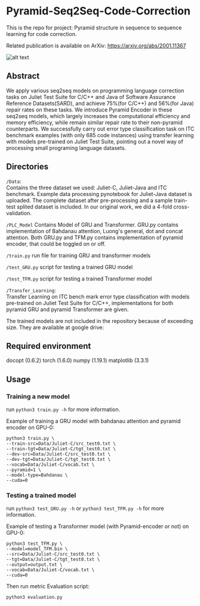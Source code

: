 # Pyramid-Seq2Seq-Code-Correction
This is the repo for project: Pyramid structure in sequence to sequence learning for code correction. 

Related publication is available on ArXiv: https://arxiv.org/abs/2001.11367

![alt text](https://github.com/b19e93n/Pyramid-Seq2Seq-Code-Correction/blob/master/Pyramid_Encoder.png)

## Abstract
We apply various seq2seq models on programming language correction tasks on Juliet Test Suite for C/C++ and Java of Software Assurance Reference Datasets(SARD), and achieve 75\%(for C/C++) and 56\%(for Java) repair rates on these tasks. We introduce Pyramid Encoder in these seq2seq models, which largely increases the computational efficiency and memory efficiency, while remain similar repair rate to their non-pyramid counterparts. We successfully carry out error type classification task on ITC benchmark examples (with only 685 code instances) using transfer learning with models pre-trained on Juliet Test Suite, pointing out a novel way of processing small programing language datasets.

## Directories

`/Data`:  
Contains the three dataset we used: Juliet-C, Juliet-Java and ITC benchmark. Example data processing pynotebook for Juliet-Java dataset is uploaded. The complete dataset after pre-processing and a sample train-test splited dataset is included. In our original work, we did a 4-fold cross-validation.

`/PLC_Model`
Contains Model of GRU and Transformer. GRU.py contains implementation of Bahdanau attention, Luong's general, dot and concat attention. Both GRU.py and TFM.py contains implementation of pyramid encoder, that could be toggled on or off.

`/train.py`
run file for training GRU and transformer models

`/test_GRU.py`
script for testing a trained GRU model

`/test_TFM.py`
script for testing a trained Transformer model

`/Transfer_Learning`:  
Transfer Learning on ITC bench mark error type classification with models pre-trained on Juliet Test Suite for C/C++, implementations for both pyramid GRU and pyramid Transformer are given.

The trained models are not included in the repository because of exceeding size. They are available at google drive: 

## Required environment

docopt (0.6.2)
torch (1.6.0)
numpy (1.19.1)
matplotlib (3.3.1)

## Usage
 
### Training a new model

run `python3 train.py -h` for more information.

Example of training a GRU model with bahdanau attention and pyramid encoder on GPU-0:

```
python3 train.py \
--train-src=Data/Juliet-C/src_test0.txt \
--train-tgt=Data/Juliet-C/tgt_test0.txt \
--dev-src=Data/Juliet-C/src_test0.txt \
--dev-tgt=Data/Juliet-C/tgt_test0.txt \
--vocab=Data/Juliet-C/vocab.txt \
--pyramid=1 \
--model-type=Bahdanau \
--cuda=0
```

### Testing a trained model

run `python3 test_GRU.py -h` or `python3 test_TFM.py -h` for more information.

Example of testing a Transformer model (with Pyramid-encoder or not) on GPU-0:

```
python3 test_TFM.py \
--model=model_TFM.bin \
--src=Data/Juliet-C/src_test0.txt \
--tgt=Data/Juliet-C/tgt_test0.txt \
--output=output.txt \
--vocab=Data/Juliet-C/vocab.txt \
--cuda=0
```

Then run metric Evaluation script:

```
python3 evaluation.py
```
